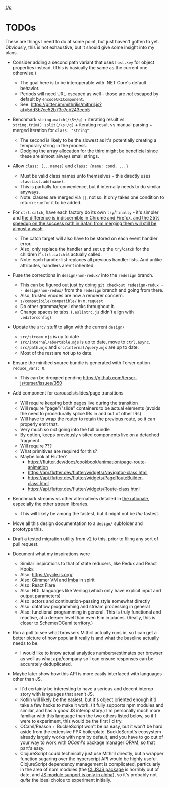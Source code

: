 [*Up*](./README.md)

# TODOs

These are things I need to do at some point, but just haven't gotten to yet. Obviously, this is not exhaustive, but it should give some insight into my plans.

- Consider adding a second path variant that uses `host.key` for object properties instead. (This is basically the same as the current one otherwise.)
    - The goal here is to be interoperable with .NET Core's default behavior.
    - Periods will need URL-escaped as well - those are *not* escaped by default by `encodeURIComponent`.
    - See: https://gitter.im/mithriljs/mithril.js?at=5dd3b7ce52b73c7cb243eeb5

- Benchmark `string.match(/\S+/g)` + iterating result vs `string.trim().split(/\s+/g)` + iterating result vs manual parsing + merged iteration for `class: "string"`
    - The second is likely to be the slowest as it's potentially creating a temporary string in the process.
    - Dodging the array allocation for the third might be beneficial since these are almost always small strings.

- Allow `class: [...names]` and `class: {name: cond, ...}`
    - Must be valid class names unto themselves - this directly uses `classList.add(name)`.
    - This is partially for convenience, but it internally needs to do similar anyways.
    - Note: classes are merged via `||`, not `&&`. It only takes one condition to return `true` for it to be added.

- For `ctrl.catch`, have each factory do its own `try`/`finally` - it's simpler and [the difference is indiscernible in Chrome and Firefox, and the 25% speedup on the success path in Safari from merging them will still be almost a wash](http://jsben.ch/2mlaB).
    - The catch target will also have to be stored on each event handler error.
    - Also, only replace the handler and set up the `try`/`catch` for the children if `ctrl.catch` is actually called.
    - Note: each handler list replaces all previous handler lists. And unlike attributes, handlers aren't inherited.

- Fuse the corrections in `design/non-redux/` into the `redesign` branch.
    - This can be figured out just by doing `git checkout redesign-redux -- design/non-redux/` from the `redesign` branch and going from there.
    - Also, trusted vnodes are now a renderer concern.
    - `s/compatibile/compatible/` in `m.request`
    - Do other grammar/spell checks throughout it.
    - Change spaces to tabs. (`.eslintrc.js` didn't align with `.editorconfig`)

- Update the `src/` stuff to align with the current `design/`
    - `src/stream.mjs` is up to date
    - `src/internal/abortable.mjs` is up to date, move to `ctrl.async`.
    - `src/path.mjs` and `src/internal/query.mjs` are up to date.
    - Most of the rest are *not* up to date.

- Ensure the minified source bundle is generated with Terser option `reduce_vars: 0`.
    - This can be dropped pending https://github.com/terser-js/terser/issues/350

- Add component for carousels/slides/page transitions
    - Will require keeping both pages live during the transition
    - Will require "page"/"slide" containers to be actual elements (avoids the need to procedurally splice IRs in and out of other IRs)
    - Will have to wrap the router to retain the previous route, so it can properly emit that.
    - Very much so *not* going into the full bundle
    - By option, keeps previously visited components live on a detached fragment
    - Will require ???
    - What primitives are required for this?
    - Maybe look at Flutter?
        - https://flutter.dev/docs/cookbook/animation/page-route-animation
        - https://api.flutter.dev/flutter/widgets/Navigator-class.html
        - https://api.flutter.dev/flutter/widgets/PageRouteBuilder-class.html
        - https://api.flutter.dev/flutter/widgets/Route-class.html

- Benchmark streams vs other alternatives detailed in [the rationale](rationale.md#creating-the-cell-abstraction), especially the other stream libraries.
    - This will likely be among the fastest, but it might not be *the* fastest.

- Move all this design documentation to a `design/` subfolder and prototype this.

- Draft a tested migration utility from v2 to this, prior to filing any sort of pull request.

- Document what my inspirations were
    - Similar inspirations to that of state reducers, like Redux and React Hooks
    - Also: https://cycle.js.org/
    - Also: Glimmer VM and [Imba](https://medium.freecodecamp.org/the-virtual-dom-is-slow-meet-the-memoized-dom-bb19f546cc52) in spirit
    - Also: React Flare
    - Also: HDL languages like Verilog (which only have explicit input and output parameters)
    - Also: actors and continuation-passing style somewhat directly
    - Also: dataflow programming and stream processing in general
    - Also: functional programming in general. This is truly functional and reactive, at a deeper level than even Elm in places. (Really, this is closer to Scheme/OCaml territory.)

- Run a poll to see what browsers Mithril actually runs in, so I can get a better picture of how popular it really is and what the baseline actually needs to be.
    - I would like to know actual analytics numbers/estimates per browser as well as what app/company so I can ensure responses can be accurately deduplicated.

- Maybe later show how this API is more easily interfaced with languages other than JS.
    - It'd certainly be interesting to have a serious and decent interop story with languages that aren't JS.
    - Kotlin will likely be the easiest, but it's object oriented enough it'd take a few hacks to make it work. (It fully supports npm modules and similar, and has a *good* JS interop story.) I'm personally much more familiar with this language than the two others listed below, so if I were to experiment, this would be the first I'd try.
    - OCaml/Reason + BuckleScript won't be *as* easy, but it won't be hard aside from the extensive PPX boilerplate. BuckleScript's ecosystem already largely works with npm by default, and you have to go out of your way to work with *OCaml's* package manager OPAM, so that part's easy.
    - ClojureScript could technically just use Mithril directly, but a wrapper function sugaring over the hyperscript API would be highly useful. ClojureScript dependency management is complicated, particularly in the area of npm modules (the [CLJSJS package](https://clojars.org/cljsjs/mithril) is horribly out of date, and [JS module support is only in alpha](https://clojurescript.org/reference/javascript-module-support)), so it's probably not *quite* the ideal choice to experiment initially.
